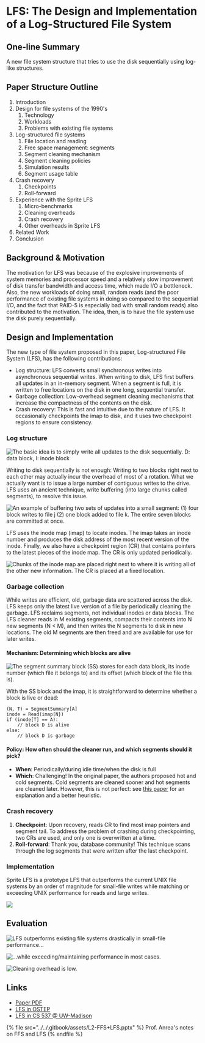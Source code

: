 # LFS: The Design and Implementation of a Log-Structured File System

## One-line Summary

A new file system structure that tries to use the disk sequentially using log-like structures.

## Paper Structure Outline

1. Introduction
2. Design for file systems of the 1990's
   1. Technology
   2. Workloads
   3. Problems with existing file systems
3. Log-structured file systems
   1. File location and reading
   2. Free space management: segments
   3. Segment cleaning mechanism
   4. Segment cleaning policies
   5. Simulation results
   6. Segment usage table
4. Crash recovery
   1. Checkpoints
   2. Roll-forward
5. Experience with the Sprite LFS
   1. Micro-benchmarks
   2. Cleaning overheads
   3. Crash recovery
   4. Other overheads in Sprite LFS
6. Related Work
7. Conclusion

## Background & Motivation

The motivation for LFS was because of the explosive improvements of system memories and processor speed and a relatively slow improvement of disk transfer bandwidth and access time, which made I/O a bottleneck. Also, the new workloads of doing small, random reads (and the poor performance of existing file systems in doing so compared to the sequential I/O, and the fact that RAID-5 is especially bad with small random reads) also contributed to the motivation. The idea, then, is to have the file system use the disk purely sequentially.

## Design and Implementation

The new type of file system proposed in this paper, Log-structured File System (LFS), has the following contributions:

* Log structure: LFS converts small synchronous writes into asynchronous sequential writes. When writing to disk, LFS first buffers all updates in an in-memory segment. When a segment is full, it is written to free locations on the disk in one long, sequential transfer.
* Garbage collection: Low-overhead segment cleaning mechanisms that increase the compactness of the contents on the disk.
* Crash recovery: This is fast and intuitive due to the nature of LFS. It occasionally checkpoints the imap to disk, and it uses two checkpoint regions to ensure consistency.

### Log structure

![The basic idea is to simply write all updates to the disk sequentially. D: data block, I: inode block](<../../.gitbook/assets/Screen Shot 2020-12-26 at 10.04.17 PM.png>)

Writing to disk sequentially is not enough: Writing to two blocks right next to each other may actually incur the overhead of most of a rotation. What we actually want is to issue a large number of contiguous writes to the drive. LFS uses an ancient technique, write buffering (into large chunks called segments), to resolve this issue.&#x20;

![An example of buffering two sets of updates into a small segment: (1) four block writes to file j (2) one block added to file k. The entire seven blocks are committed at once.](<../../.gitbook/assets/Screen Shot 2020-12-26 at 10.10.31 PM.png>)

LFS uses the inode map (imap) to locate inodes. The imap takes an inode number and produces the disk address of the most recent version of the inode. Finally, we also have a checkpoint region (CR) that contains pointers to the latest pieces of the inode map. The CR is only updated periodically.

![Chunks of the inode map are placed right next to where it is writing all of the other new information. The CR is placed at a fixed location.](<../../.gitbook/assets/Screen Shot 2020-12-26 at 10.23.10 PM.png>)

### Garbage collection

While writes are efficient, old, garbage data are scattered across the disk. LFS keeps only the latest live version of a file by periodically cleaning the garbage. LFS reclaims segments, not individual inodes or data blocks. The LFS cleaner reads in M existing segments, compacts their contents into N new segments (N < M), and then writes the N segments to disk in new locations. The old M segments are then freed and are available for use for later writes.

#### Mechanism: Determining which blocks are alive

![The segment summary block (SS) stores for each data block, its inode number (which file it belongs to) and its offset (which block of the file this is).](<../../.gitbook/assets/Screen Shot 2020-12-26 at 10.46.41 PM.png>)

With the SS block and the imap, it is straightforward to determine whether a block is live or dead:

```
(N, T) = SegmentSummary[A]
inode = Read(imap[N})
if (inode[T] == A):
    // block D is alive
else:
    // block D is garbage
```

#### Policy: How often should the cleaner run, and which segments should it pick?

* **When**: Periodically/during idle time/when the disk is full
* **Which**: Challenging! In the original paper, the authors proposed hot and cold segments. Cold segments are cleaned sooner and hot segments are cleaned later. However, this is not perfect: see [this paper](https://homes.cs.washington.edu/\~tom/pubs/lfs-adapt.html) for an explanation and a better heuristic.

### Crash recovery

1. **Checkpoint**: Upon recovery, reads CR to find most imap pointers and segment tail. To address the problem of crashing during checkpointing, two CRs are used, and only one is overwritten at a time.&#x20;
2. **Roll-forward**: Thank you, database community! This technique scans through the log segments that were written after the last checkpoint.

### Implementation

Sprite LFS is a prototype LFS that outperforms the current UNIX file systems by an order of magnitude for small-file writes while matching or exceeding UNIX performance for reads and large writes.

![](<../../.gitbook/assets/Screen Shot 2020-12-26 at 9.54.27 PM.png>)

## Evaluation

![LFS outperforms existing file systems drastically in small-file performance...](<../../.gitbook/assets/Screen Shot 2020-12-26 at 11.00.21 PM.png>)

![...while exceeding/maintaining performance in most cases.](<../../.gitbook/assets/Screen Shot 2020-12-26 at 11.00.50 PM.png>)

![Cleaning overhead is low.](<../../.gitbook/assets/Screen Shot 2020-12-26 at 11.04.44 PM.png>)

## Links

* [Paper PDF](https://people.eecs.berkeley.edu/\~brewer/cs262/LFS.pdf)
* [LFS in OSTEP](http://pages.cs.wisc.edu/\~remzi/OSTEP/file-lfs.pdf)
* [LFS in CS 537 @ UW-Madison](http://pages.cs.wisc.edu/\~shivaram/cs537-sp20-notes/lfs/cs537-lfs-notes.pdf)

{% file src="../../.gitbook/assets/L2-FFS+LFS.pptx" %}
Prof. Anrea's notes on FFS and LFS
{% endfile %}
